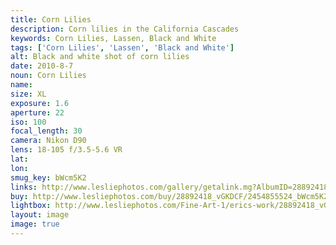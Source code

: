 ```yaml
---
title: Corn Lilies
description: Corn lilies in the California Cascades
keywords: Corn Lilies, Lassen, Black and White
tags: ['Corn Lilies', 'Lassen', 'Black and White']
alt: Black and white shot of corn lilies
date: 2010-8-7
noun: Corn Lilies
name: 
size: XL
exposure: 1.6
aperture: 22
iso: 100
focal_length: 30
camera: Nikon D90
lens: 18-105 f/3.5-5.6 VR
lat: 
lon: 
smug_key: bWcm5K2
links: http://www.lesliephotos.com/gallery/getalink.mg?AlbumID=28892418&AlbumKey=vGKDCF&ImageID=2454855524&ImageKey=bWcm5K2&how=forum&Page=1
buy: http://www.lesliephotos.com/buy/28892418_vGKDCF/2454855524_bWcm5K2/
lightbox: http://www.lesliephotos.com/Fine-Art-1/erics-work/28892418_vGKDCF#!i=2454855524&k=bWcm5K2&lb=1&s=A
layout: image
image: true
---
```

